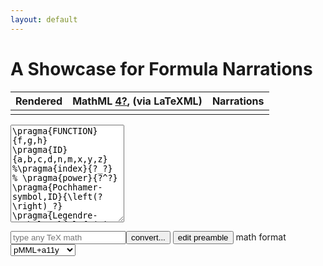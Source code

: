 ```yaml
---
layout: default
---
```


# A Showcase for Formula Narrations


Rendered | MathML [4?](https://www.w3.org/community/mathml4/), (via LaTeXML) | Narrations
-------- | -------- | ------
         |          |


<form spellcheck="false">
<textarea id='preamble' name='preamble' rows="10">
\pragma{FUNCTION}{f,g,h}
\pragma{ID}{a,b,c,d,n,m,x,y,z}
%\pragma{index}{?_?}
% \pragma{power}{?^?}
\pragma{Pochhamer-symbol,ID}{\left(?\right)_?}
\pragma{Legendre-symbol,ID}{\left(?|?\right)}
\pragma{BesselJ,FUNCTION}{J_?}
\pragma*{inner-product,ID}{\left<\mathbf{?},\mathbf{?}\right>}
\pragma*{inner-product,ID}{\mathbf{?}\cdot\mathbf{?}}
\pragma*{pre:\@APPLYFUNCTION}{\left(?,?;?|?\right)}
</textarea>

<input id='freetex' name='formula' placeholder="type any TeX math" type='text'><input type="submit" value="convert...">
<button type="button" class='collapsible'>edit preamble</button>
<span id="a11y-mode-label"><label for="a11y-mode">math format</label>
  <select id="a11y-mode" name="a11y-mode">
    <option value="a11y">pMML+a11y</option>
    <option value="pmml">pMML</option>
    <option value="cmml">pMML+cMML</option>
  </select>
</span>
</form>

<div class="latexml-log"></div>